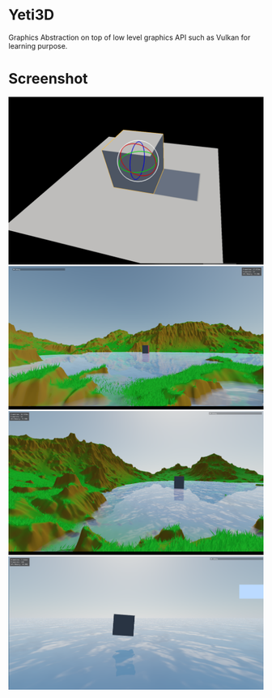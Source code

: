 # Yeti3D
  Graphics Abstraction on top of low level graphics API such as Vulkan for learning purpose.
  

# Screenshot
![Gizmo](screenshot/image1.png)
![Terrain](screenshot/terrain.png)
![Terrain](screenshot/terrain1.png)
![Water](screenshot/water.png)